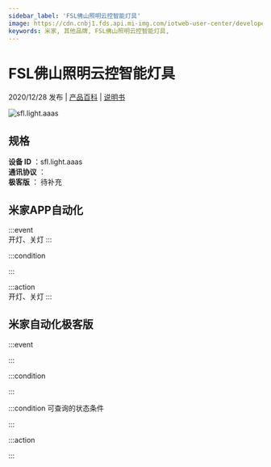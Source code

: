 ```yaml
---
sidebar_label: 'FSL佛山照明云控智能灯具'
image: https://cdn.cnbj1.fds.api.mi-img.com/iotweb-user-center/developer_16790478089006VT0nIXQ.png?GalaxyAccessKeyId=AKVGLQWBOVIRQ3XLEW&Expires=9223372036854775807&Signature=hEOTnvnspEJM3SPRUDAxOiPK1oU=
keywords: 米家, 其他品牌, FSL佛山照明云控智能灯具, 
---
```

# FSL佛山照明云控智能灯具

2020/12/28 发布 | [产品百科](https://home.mi.com/webapp/content/baike/product/index.html?model=sfl.light.aaas/) | [说明书](https://home.mi.com/views/introduction.html?model=sfl.light.aaas&region=cn)

![sfl.light.aaas](https://cdn.cnbj1.fds.api.mi-img.com/iotweb-user-center/developer_16790478089006VT0nIXQ.png?GalaxyAccessKeyId=AKVGLQWBOVIRQ3XLEW&Expires=9223372036854775807&Signature=hEOTnvnspEJM3SPRUDAxOiPK1oU=)

## 规格  
> 
**设备 ID** ：sfl.light.aaas  
**通讯协议** ：  
**极客版**  ： 待补充 


## 米家APP自动化  

:::event  
开灯、关灯
:::

:::condition  

:::

:::action   
开灯、关灯
:::

## 米家自动化极客版  

:::event  

:::

:::condition  

:::

:::condition 可查询的状态条件  

:::

:::action  

:::

        
